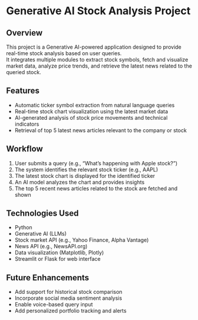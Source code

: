 # Generative AI Stock Analysis Project

## Overview
This project is a Generative AI-powered application designed to provide real-time stock analysis based on user queries.  
It integrates multiple modules to extract stock symbols, fetch and visualize market data, analyze price trends, and retrieve the latest news related to the queried stock.

## Features
- Automatic ticker symbol extraction from natural language queries  
- Real-time stock chart visualization using the latest market data  
- AI-generated analysis of stock price movements and technical indicators  
- Retrieval of top 5 latest news articles relevant to the company or stock

## Workflow
1. User submits a query (e.g., “What’s happening with Apple stock?”)  
2. The system identifies the relevant stock ticker (e.g., AAPL)  
3. The latest stock chart is displayed for the identified ticker  
4. An AI model analyzes the chart and provides insights  
5. The top 5 recent news articles related to the stock are fetched and shown

## Technologies Used
- Python  
- Generative AI (LLMs)  
- Stock market API (e.g., Yahoo Finance, Alpha Vantage)  
- News API (e.g., NewsAPI.org)  
- Data visualization (Matplotlib, Plotly)  
- Streamlit or Flask for web interface

## Future Enhancements
- Add support for historical stock comparison  
- Incorporate social media sentiment analysis  
- Enable voice-based query input  
- Add personalized portfolio tracking and alerts

